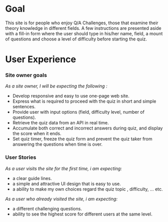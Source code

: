 # Goal

This site is for people who enjoy Q/A Challenges, those that examine their theory knowledge in different fields.
A few instructions are presented aside with a fill-in form where the user should type in his/her name, field, a mount of questions and choose a level of difficulty before starting the quiz.

# User Experience

### Site owner goals
*As a site owner, I will be expecting the following :* 
* Develop responsive and easy to use one-page web site.
* Express what is required to proceed with the quiz in short and simple sentences. 
* Provide user with input options (field, difficulty level, number of questions).
* Retrieve the quiz data from an API in real time.
* Accumulate both correct and incorrect answers during quiz, and display the score when it ends.
* Set quiz timer, freeze the quiz form and prevent the quiz taker from answering the questions when time is over.

### User Stories
*As a user visits the site for the first time, i am expecting:*
* a clear guide lines.
* a simple and attractive UI design that is easy to use.
* a ability to make my own choices regard the quiz topic , difficulty, ... etc.

*As a user who already visited the site, i am expecting:*
* a different challenging questions.
* ability to see the highest score for different users at the same level.

